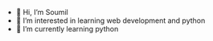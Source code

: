 - 👋 Hi, I’m Soumil 
- 👀 I’m interested in learning web development and python
- 🌱 I’m currently learning python
